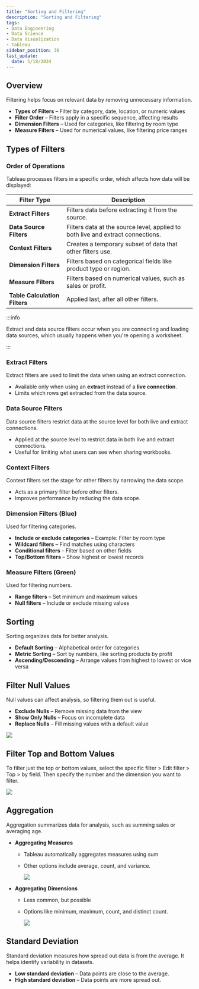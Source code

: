 ```yaml
---
title: "Sorting and Filtering"
description: "Sorting and Filtering"
tags: 
- Data Engineering
- Data Science
- Data Visualization
- Tableau
sidebar_position: 30
last_update:
  date: 5/18/2024
---
```



## Overview 

Filtering helps focus on relevant data by removing unnecessary information.  

- **Types of Filters** – Filter by category, date, location, or numeric values  
- **Filter Order** – Filters apply in a specific sequence, affecting results  
- **Dimension Filters** – Used for categories, like filtering by room type  
- **Measure Filters** – Used for numerical values, like filtering price ranges  

## Types of Filters 

### Order of Operations 

Tableau processes filters in a specific order, which affects how data will be displayed:

| **Filter Type**            | **Description** |
|----------------------------|----------------|
| **Extract Filters**        | Filters data before extracting it from the source. |
| **Data Source Filters**    | Filters data at the source level, applied to both live and extract connections. |
| **Context Filters**        | Creates a temporary subset of data that other filters use. |
| **Dimension Filters**      | Filters based on categorical fields like product type or region. |
| **Measure Filters**        | Filters based on numerical values, such as sales or profit. |
| **Table Calculation Filters** | Applied last, after all other filters. |

:::info 

Extract and data source filters occur when you are connecting and loading data sources, which usually happens when you're opening a worksheet.

:::

### Extract Filters  

Extract filters are used to limit the data when using an extract connection.

- Available only when using an **extract** instead of a **live connection**.  
- Limits which rows get extracted from the data source.  

### Data Source Filters  

Data source filters restrict data at the source level for both live and extract connections.

- Applied at the source level to restrict data in both live and extract connections.  
- Useful for limiting what users can see when sharing workbooks.  

### Context Filters  

Context filters set the stage for other filters by narrowing the data scope.

- Acts as a primary filter before other filters.  
- Improves performance by reducing the data scope.  

### Dimension Filters (Blue)  

Used for filtering categories.  

- **Include or exclude categories** – Example: Filter by room type  
- **Wildcard filters** – Find matches using characters  
- **Conditional filters** – Filter based on other fields  
- **Top/Bottom filters** – Show highest or lowest records  

### Measure Filters (Green)  

Used for filtering numbers.  

- **Range filters** – Set minimum and maximum values  
- **Null filters** – Include or exclude missing values  

## Sorting   

Sorting organizes data for better analysis.  

- **Default Sorting** – Alphabetical order for categories  
- **Metric Sorting** – Sort by numbers, like sorting products by profit  
- **Ascending/Descending** – Arrange values from highest to lowest or vice versa  

## Filter Null Values  

Null values can affect analysis, so filtering them out is useful.  

- **Exclude Nulls** – Remove missing data from the view  
- **Show Only Nulls** – Focus on incomplete data  
- **Replace Nulls** – Fill missing values with a default value

<div class="img-center"> 

![](/gif/docs/snowflake-create-query-sampleee-9.gif)

</div>


## Filter Top and Bottom Values 

To filter just the top or bottom values, select the specific filter > Edit filter > Top > by field. Then specify the number and the dimension you want to filter. 

<div class="img-center"> 

![](/gif/docs/snowflake-create-query-sampleee-10.gif)

</div>


## Aggregation 

Aggregation summarizes data for analysis, such as summing sales or averaging age.  

- **Aggregating Measures** 
  
  - Tableau automatically aggregates measures using sum
  - Other options include average, count, and variance.  


      ![](/img/docs/Screenshot-2025-03-09-031702.png)


- **Aggregating Dimensions** 

  - Less common, but possible 
  - Options like minimum, maximum, count, and distinct count.  

      ![](/img/docs/Screenshot-2025-03-09-031754.png)



## Standard Deviation 

Standard deviation measures how spread out data is from the average. It helps identify variability in datasets.  

- **Low standard deviation** – Data points are close to the average.  
- **High standard deviation** – Data points are more spread out.  
